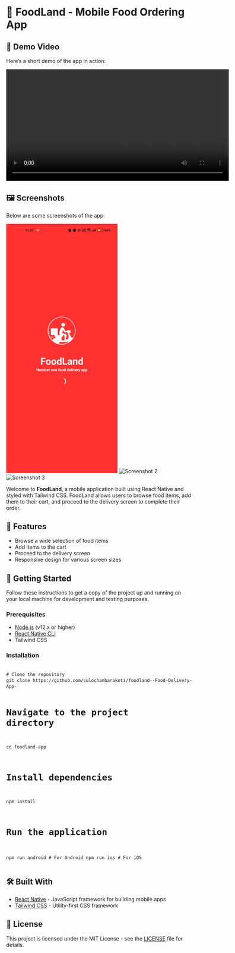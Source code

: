 <!DOCTYPE html>
<html lang="en">
<head>
    <meta charset="UTF-8">
    <meta name="viewport" content="width=device-width, initial-scale=1.0">
</head>
<body>

<h1>🍔 FoodLand - Mobile Food Ordering App</h1>

<h2>🎥 Demo Video</h2>
<p>
    Here’s a short demo of the app in action:
</p>
<video controls width="600">
    <source src="path_to_your_demo_video.mp4" type="video/mp4">
    Your browser does not support the video tag.
</video>

<h2>🖼️ Screenshots</h2>
<p>Below are some screenshots of the app:</p>
<img src="./picture/loadingScreen.jpg" alt="Screenshot 1" width="300" />
<img src="path_to_screenshot2.png" alt="Screenshot 2" width="300" />
<img src="path_to_screenshot3.png" alt="Screenshot 3" width="300" />

<p>
    Welcome to <strong>FoodLand</strong>, a mobile application built using React Native and styled with Tailwind CSS. 
    FoodLand allows users to browse food items, add them to their cart, and proceed to the delivery screen to complete their order.
</p>

<h2>📱 Features</h2>
<ul>
    <li>Browse a wide selection of food items</li>
    <li>Add items to the cart</li>
    <li>Proceed to the delivery screen</li>
    <li>Responsive design for various screen sizes</li>
</ul>

<h2>🚀 Getting Started</h2>
<p>
    Follow these instructions to get a copy of the project up and running on your local machine for development and testing purposes.
</p>

<h3>Prerequisites</h3>
<ul>
    <li><a href="https://nodejs.org/" target="_blank">Node.js</a> (v12.x or higher)</li>
    <li><a href="https://reactnative.dev/docs/environment-setup" target="_blank">React Native CLI</a></li>
    <li>Tailwind CSS</li>
</ul>

<h3>Installation</h3>
<pre>
<code>
# Clone the repository
git clone https://github.com/sulochanbarakoti/foodland--Food-Delivery-App-

# Navigate to the project directory
cd foodland-app

# Install dependencies
npm install

# Run the application
npm run android   # For Android
npm run ios       # For iOS
</code>
</pre>

<h2>🛠️ Built With</h2>
<ul>
    <li><a href="https://reactnative.dev/" target="_blank">React Native</a> - JavaScript framework for building mobile apps</li>
    <li><a href="https://tailwindcss.com/" target="_blank">Tailwind CSS</a> - Utility-first CSS framework</li>
</ul>

<h2>📄 License</h2>
<p>
    This project is licensed under the MIT License - see the <a href="LICENSE">LICENSE</a> file for details.
</p>

</body>
</html>

